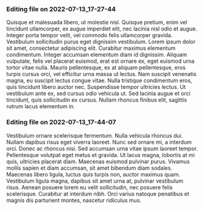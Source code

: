 

### Editing file on 2022-07-13_17-27-44

Quisque et malesuada libero, ut molestie nisl. Quisque pretium, enim vel tincidunt ullamcorper, ex augue imperdiet elit, nec lacinia nisl odio et augue. Integer porta tempor velit, vel commodo felis ullamcorper gravida. Vestibulum sollicitudin purus eget dignissim vestibulum. Lorem ipsum dolor sit amet, consectetur adipiscing elit. Curabitur maximus elementum condimentum. Integer accumsan elementum diam id dignissim.
Aliquam vulputate, felis vel placerat euismod, erat est ornare ex, eget euismod urna tortor vitae nulla. Mauris pellentesque, ex at aliquam pellentesque, eros turpis cursus orci, vel efficitur urna massa ut lectus. Nam suscipit venenatis magna, eu suscipit lectus congue vitae. Nulla tristique condimentum eros, quis tincidunt libero auctor nec. Suspendisse tempor ultricies lectus. Ut vestibulum ante ex, sed cursus odio vehicula ut. Sed lacinia augue et orci tincidunt, quis sollicitudin ex cursus. Nullam rhoncus finibus elit, sagittis rutrum lacus elementum in.




### Editing file on 2022-07-13_17-44-07

Vestibulum ornare scelerisque fermentum. Nulla vehicula rhoncus dui. Nullam dapibus risus eget viverra laoreet. Nunc sed ornare mi, a interdum orci. Donec ac rhoncus nisi. Sed accumsan urna vitae ipsum laoreet tempor. Pellentesque volutpat eget metus et gravida. Ut lacus magna, lobortis at mi quis, ultricies placerat diam. Maecenas euismod pulvinar purus. Vivamus mollis sapien et diam accumsan, sit amet bibendum diam sodales. Maecenas libero ligula, luctus quis turpis non, auctor maximus quam. Vestibulum ligula magna, dapibus sit amet urna at, pulvinar vestibulum risus. Aenean posuere lorem eu velit sollicitudin, nec posuere felis scelerisque. Curabitur at interdum nibh. Orci varius natoque penatibus et magnis dis parturient montes, nascetur ridiculus mus.


